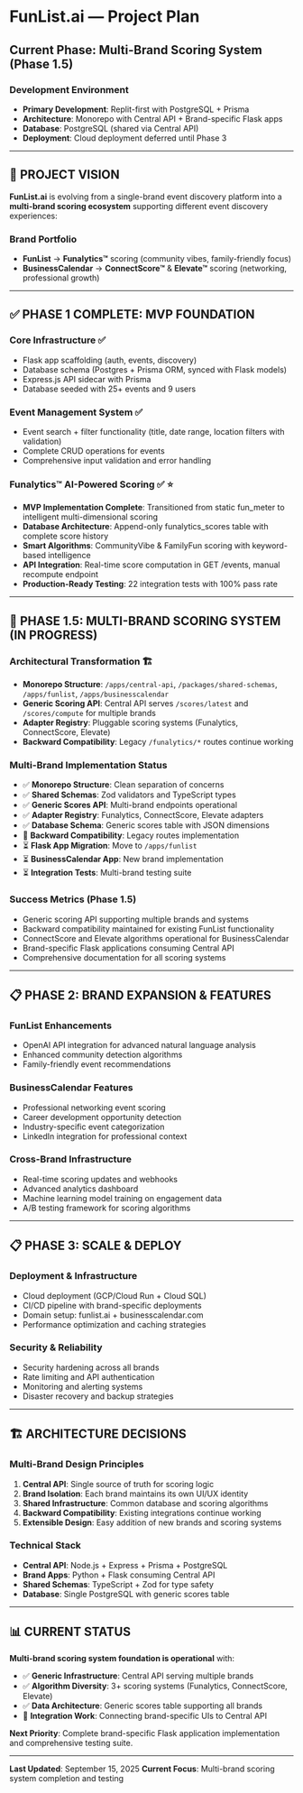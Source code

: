 # FunList.ai — Project Plan

## Current Phase: Multi-Brand Scoring System (Phase 1.5)

### Development Environment
- **Primary Development**: Replit-first with PostgreSQL + Prisma
- **Architecture**: Monorepo with Central API + Brand-specific Flask apps
- **Database**: PostgreSQL (shared via Central API)
- **Deployment**: Cloud deployment deferred until Phase 3

---

## 🎯 PROJECT VISION

**FunList.ai** is evolving from a single-brand event discovery platform into a **multi-brand scoring ecosystem** supporting different event discovery experiences:

### Brand Portfolio
- **FunList** → **Funalytics™** scoring (community vibes, family-friendly focus)
- **BusinessCalendar** → **ConnectScore™** & **Elevate™** scoring (networking, professional growth)

---

## ✅ PHASE 1 COMPLETE: MVP FOUNDATION

### Core Infrastructure ✅
- Flask app scaffolding (auth, events, discovery)
- Database schema (Postgres + Prisma ORM, synced with Flask models)
- Express.js API sidecar with Prisma
- Database seeded with 25+ events and 9 users

### Event Management System ✅
- Event search + filter functionality (title, date range, location filters with validation)
- Complete CRUD operations for events
- Comprehensive input validation and error handling

### Funalytics™ AI-Powered Scoring ✅ ⭐
- **MVP Implementation Complete**: Transitioned from static fun_meter to intelligent multi-dimensional scoring
- **Database Architecture**: Append-only funalytics_scores table with complete score history
- **Smart Algorithms**: CommunityVibe & FamilyFun scoring with keyword-based intelligence
- **API Integration**: Real-time score computation in GET /events, manual recompute endpoint
- **Production-Ready Testing**: 22 integration tests with 100% pass rate

---

## 🚀 PHASE 1.5: MULTI-BRAND SCORING SYSTEM (IN PROGRESS)

### Architectural Transformation 🏗️
- **Monorepo Structure**: `/apps/central-api`, `/packages/shared-schemas`, `/apps/funlist`, `/apps/businesscalendar`
- **Generic Scoring API**: Central API serves `/scores/latest` and `/scores/compute` for multiple brands
- **Adapter Registry**: Pluggable scoring systems (Funalytics, ConnectScore, Elevate)
- **Backward Compatibility**: Legacy `/funalytics/*` routes continue working

### Multi-Brand Implementation Status
- ✅ **Monorepo Structure**: Clean separation of concerns
- ✅ **Shared Schemas**: Zod validators and TypeScript types
- ✅ **Generic Scores API**: Multi-brand endpoints operational
- ✅ **Adapter Registry**: Funalytics, ConnectScore, Elevate adapters
- ✅ **Database Schema**: Generic scores table with JSON dimensions
- 🔄 **Backward Compatibility**: Legacy routes implementation
- ⏳ **Flask App Migration**: Move to `/apps/funlist`
- ⏳ **BusinessCalendar App**: New brand implementation
- ⏳ **Integration Tests**: Multi-brand testing suite

### Success Metrics (Phase 1.5)
- Generic scoring API supporting multiple brands and systems
- Backward compatibility maintained for existing FunList functionality
- ConnectScore and Elevate algorithms operational for BusinessCalendar
- Brand-specific Flask applications consuming Central API
- Comprehensive documentation for all scoring systems

---

## 📋 PHASE 2: BRAND EXPANSION & FEATURES

### FunList Enhancements
- OpenAI API integration for advanced natural language analysis
- Enhanced community detection algorithms
- Family-friendly event recommendations

### BusinessCalendar Features
- Professional networking event scoring
- Career development opportunity detection
- Industry-specific event categorization
- LinkedIn integration for professional context

### Cross-Brand Infrastructure
- Real-time scoring updates and webhooks
- Advanced analytics dashboard
- Machine learning model training on engagement data
- A/B testing framework for scoring algorithms

---

## 📋 PHASE 3: SCALE & DEPLOY

### Deployment & Infrastructure
- Cloud deployment (GCP/Cloud Run + Cloud SQL)
- CI/CD pipeline with brand-specific deployments
- Domain setup: funlist.ai + businesscalendar.com
- Performance optimization and caching strategies

### Security & Reliability
- Security hardening across all brands
- Rate limiting and API authentication
- Monitoring and alerting systems
- Disaster recovery and backup strategies

---

## 🏗️ ARCHITECTURE DECISIONS

### Multi-Brand Design Principles
1. **Central API**: Single source of truth for scoring logic
2. **Brand Isolation**: Each brand maintains its own UI/UX identity
3. **Shared Infrastructure**: Common database and scoring algorithms
4. **Backward Compatibility**: Existing integrations continue working
5. **Extensible Design**: Easy addition of new brands and scoring systems

### Technical Stack
- **Central API**: Node.js + Express + Prisma + PostgreSQL
- **Brand Apps**: Python + Flask consuming Central API
- **Shared Schemas**: TypeScript + Zod for type safety
- **Database**: Single PostgreSQL with generic scores table

---

## 📊 CURRENT STATUS

**Multi-brand scoring system foundation is operational** with:
- ✅ **Generic Infrastructure**: Central API serving multiple brands
- ✅ **Algorithm Diversity**: 3+ scoring systems (Funalytics, ConnectScore, Elevate)
- ✅ **Data Architecture**: Generic scores table supporting all brands
- 🔄 **Integration Work**: Connecting brand-specific UIs to Central API

**Next Priority**: Complete brand-specific Flask application implementation and comprehensive testing suite.

---

**Last Updated**: September 15, 2025
**Current Focus**: Multi-brand scoring system completion and testing